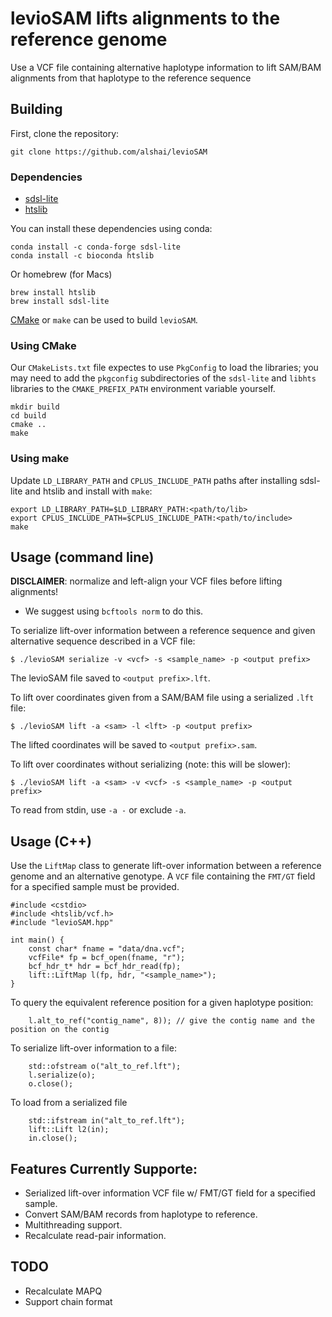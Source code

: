 # levioSAM lifts alignments to the reference genome

Use a VCF file containing alternative haplotype information to lift SAM/BAM alignments
from that haplotype to the reference sequence

## Building

First, clone the repository:

```
git clone https://github.com/alshai/levioSAM
```

### Dependencies

- [sdsl-lite](https://github.com/simongog/sdsl-lite)
- [htslib](https://github.com/samtools/htslib)

You can install these dependencies using conda:

```
conda install -c conda-forge sdsl-lite
conda install -c bioconda htslib
```

Or homebrew (for Macs)
```
brew install htslib
brew install sdsl-lite
```

[CMake](https://cmake.org) or `make` can be used to build `levioSAM`.


### Using CMake

Our `CMakeLists.txt` file expectes to use `PkgConfig` to load the libraries; you may need to add the `pkgconfig`
subdirectories of the `sdsl-lite` and `libhts` libraries to the `CMAKE_PREFIX_PATH` environment variable yourself.

```
mkdir build
cd build
cmake ..
make
```

### Using make

Update `LD_LIBRARY_PATH` and `CPLUS_INCLUDE_PATH` paths after installing sdsl-lite and htslib and install with `make`:

```
export LD_LIBRARY_PATH=$LD_LIBRARY_PATH:<path/to/lib>
export CPLUS_INCLUDE_PATH=$CPLUS_INCLUDE_PATH:<path/to/include>
make
```


## Usage (command line)

**DISCLAIMER**: normalize and left-align your VCF files before lifting alignments!

- We suggest using `bcftools norm` to do this.

To serialize lift-over information between a reference sequence and given alternative sequence described in a VCF file:

```
$ ./levioSAM serialize -v <vcf> -s <sample_name> -p <output prefix>
```

The levioSAM file saved to `<output prefix>.lft`.

To lift over coordinates given from a SAM/BAM file using a serialized `.lft` file:

```
$ ./levioSAM lift -a <sam> -l <lft> -p <output prefix>
```

The lifted coordinates will be saved to `<output prefix>.sam`.

To lift over coordinates without serializing (note: this will be slower):

```
$ ./levioSAM lift -a <sam> -v <vcf> -s <sample_name> -p <output prefix>
```

To read from stdin, use `-a -` or exclude `-a`.


## Usage (C++)

Use the `LiftMap` class to generate lift-over information between a reference genome and an alternative genotype.
A `VCF` file containing the `FMT/GT` field for a specified sample must be provided.

```
#include <cstdio>
#include <htslib/vcf.h>
#include "levioSAM.hpp"

int main() {
    const char* fname = "data/dna.vcf";
    vcfFile* fp = bcf_open(fname, "r");
    bcf_hdr_t* hdr = bcf_hdr_read(fp);
    lift::LiftMap l(fp, hdr, "<sample_name>");
}
```

To query the equivalent reference position for a given haplotype position:

```
    l.alt_to_ref("contig_name", 8)); // give the contig name and the position on the contig
```

To serialize lift-over information to a file:

```
    std::ofstream o("alt_to_ref.lft");
    l.serialize(o);
    o.close();
```

To load from a serialized file

```
    std::ifstream in("alt_to_ref.lft");
    lift::Lift l2(in);
    in.close();
```


## Features Currently Supporte:

- Serialized lift-over information VCF file w/ FMT/GT field for a specified sample.
- Convert SAM/BAM records from haplotype to reference.
- Multithreading support.
- Recalculate read-pair information.

## TODO

- Recalculate MAPQ
- Support chain format
